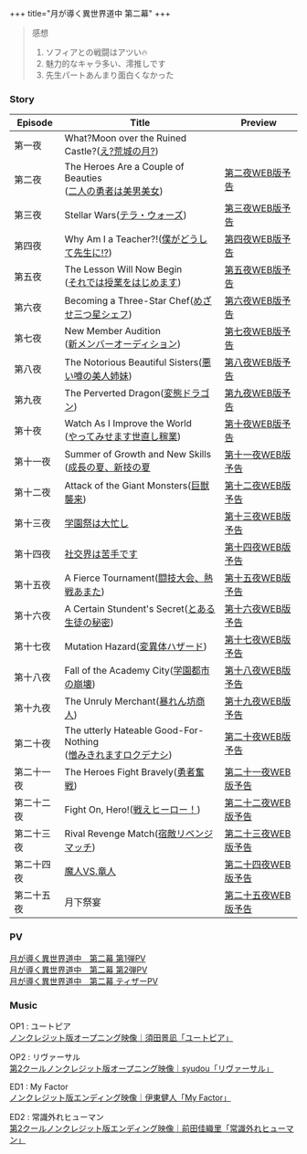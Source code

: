 
+++
title="月が導く異世界道中 第二幕"
+++

> 感想  
> 1. ソフィアとの戦闘はアツい🔥
> 2. 魅力的なキャラ多い、澪推しです
> 3. 先生パートあんまり面白くなかった

### Story
| Episode | Title                                                                                      | Preview                                                   |
| ------- | ------------------------------------------------------------------------------------------ | --------------------------------------------------------- |
| 第一夜     | What?Moon over the Ruined Castle?([え?荒城の月?](https://tsukimichi.com/story/ep01/))           |                                                           |
| 第二夜     | The Heroes Are a Couple of Beauties<br>([二人の勇者は美男美女](https://tsukimichi.com/story/ep02/))  | [第二夜WEB版予告](https://www.youtube.com/watch?v=r7T2GXWb1ls)  |
| 第三夜     | Stellar Wars([テラ・ウォーズ](https://tsukimichi.com/story/ep03/))                                | [第三夜WEB版予告](https://www.youtube.com/watch?v=Jo-vfaeivNU)  |
| 第四夜     | Why Am I a Teacher?!([僕がどうして先生に!?](https://tsukimichi.com/story/ep04/))                    | [第四夜WEB版予告](https://www.youtube.com/watch?v=SHVk6Hgf6rE)  |
| 第五夜     | The Lesson Will Now Begin<br>([それでは授業をはじめます](https://tsukimichi.com/story/ep05/))          | [第五夜WEB版予告](https://www.youtube.com/watch?v=fB5bjaf2djA)  |
| 第六夜     | Becoming a Three-Star Chef([めざせ三つ星シェフ](https://tsukimichi.com/story/ep06/))                | [第六夜WEB版予告](https://www.youtube.com/watch?v=ldtWvN4Bz-M)  |
| 第七夜     | New Member Audition<br>([新メンバーオーディション](https://tsukimichi.com/story/07/))                  | [第七夜WEB版予告](https://www.youtube.com/watch?v=bdIYSrOXK7o)  |
| 第八夜     | The Notorious Beautiful Sisters([悪い噂の美人姉妹](https://tsukimichi.com/story/ep08/))            | [第八夜WEB版予告](https://www.youtube.com/watch?v=Hvu7I1cI5kM)  |
| 第九夜     | The Perverted Dragon([変態ドラゴン](https://tsukimichi.com/story/ep09/))                         | [第九夜WEB版予告](https://www.youtube.com/watch?v=5iQ5hNEtHMY)  |
| 第十夜     | Watch As I Improve the World<br>([やってみせます世直し稼業](https://tsukimichi.com/story/ep10/))       | [第十夜WEB版予告](https://www.youtube.com/watch?v=BUBO6utS79I)  |
| 第十一夜    | Summer of Growth and New Skills<br>([成長の夏、新技の夏](https://tsukimichi.com/story/ep11/)        | [第十一夜WEB版予告](https://www.youtube.com/watch?v=QOmCUVTo8Aw) |
| 第十二夜    | Attack of the Giant Monsters([巨獣襲来](https://tsukimichi.com/story/ep12/))                   | [第十二夜WEB版予告](https://www.youtube.com/watch?v=ghvfYj83ps8) |
| 第十三夜    | [学園祭は大忙し](https://tsukimichi.com/story/13/)                                                | [第十三夜WEB版予告](https://www.youtube.com/watch?v=Xb-4mutEj4U) |
| 第十四夜    | [社交界は苦手です](https://tsukimichi.com/story/14/)                                               | [第十四夜WEB版予告](https://www.youtube.com/watch?v=0M24K_WXbj8) |
| 第十五夜    | A Fierce Tournament([闘技大会、熱戦あまた](https://tsukimichi.com/story/15/))                        | [第十五夜WEB版予告](https://youtu.be/SZML9BR0HpA)                |
| 第十六夜    | A Certain Stundent's Secret([とある生徒の秘密](https://tsukimichi.com/story/16/))                  | [第十六夜WEB版予告](https://youtu.be/PJP7GG7iZuI)                |
| 第十七夜    | Mutation Hazard([変異体ハザード](https://tsukimichi.com/story/17/))                               | [第十七夜WEB版予告](https://youtu.be/13yAPww3kh4)                |
| 第十八夜    | Fall of the Academy City([学園都市の崩壊](https://tsukimichi.com/story/18/))                      | [第十八夜WEB版予告](https://youtu.be/_6nSwdYdUSw)                |
| 第十九夜    | The Unruly Merchant([暴れん坊商人](https://tsukimichi.com/story/19/))                            | [第十九夜WEB版予告](https://youtu.be/LO5Wn4x2FfE)                |
| 第二十夜    | The utterly Hateable Good-For-Nothing<br>([憎みきれますロクデナシ](https://tsukimichi.com/story/20/)) | [第二十夜WEB版予告](https://youtu.be/n25jyfiJq0g)                |
| 第二十一夜   | The Heroes Fight Bravely([勇者奮戦](https://tsukimichi.com/story/21/))                         | [第二十一夜WEB版予告](https://youtu.be/suK8WramRJc)               |
| 第二十二夜   | Fight On, Hero!([戦えヒーロー！](https://tsukimichi.com/story/22/))                               | [第二十二夜WEB版予告](https://youtu.be/dpF3S_jR_zw)               |
| 第二十三夜   | Rival Revenge Match([宿敵リベンジマッチ](https://tsukimichi.com/story/23/))                         | [第二十三夜WEB版予告](https://youtu.be/ZuVcdokcrzo)               |
| 第二十四夜   | [魔人VS.竜人](https://tsukimichi.com/story/24/)                                                | [第二十四夜WEB版予告](https://youtu.be/x-jOoJWhLdA)               |
| 第二十五夜   | 月下祭宴                                                                                       | [第二十五夜WEB版予告](https://youtu.be/wXZaOXMPp4A)               |

### PV
[月が導く異世界道中　第二幕 第1弾PV](https://www.youtube.com/watch?v=ghEWGXSxUUQ)\
[月が導く異世界道中　第二幕 第2弾PV](https://youtu.be/bJaTrqUGXXU?si=aIHbkSMmKvSQI4qt)\
[月が導く異世界道中　第二幕 ティザーPV](https://www.youtube.com/watch?v=qe5D48JdTUc)


### Music
OP1 : ユートピア\
[ノンクレジット版オープニング映像｜須田景凪「ユートピア」](https://www.youtube.com/watch?v=VGt6eBETJp4)

OP2 : リヴァーサル\
[第2クールノンクレジット版オープニング映像｜syudou「リヴァーサル」](https://www.youtube.com/watch?v=uULlburPIm0)

ED1 : My Factor\
[ノンクレジット版エンディング映像｜伊東健人「My Factor」](https://www.youtube.com/watch?v=gzJPjr3FYTs)

ED2 : 常識外れヒューマン\
[第2クールノンクレジット版エンディング映像｜前田佳織里「常識外れヒューマン」](https://youtu.be/xbFRvx5MzXE?si=ugOvDj9txiz7NSdp)